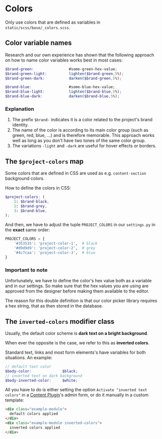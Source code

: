 # Colors

Only use colors that are defined as variables in `static/scss/base/_colors.scss`.

## Color variable names

Research and our own experience has shown that the following approach on how to name color variables works best in most cases:

```SCSS
$brand-green:                #some-green-hex-value;
$brand-green-light:          lighten($brand-green,5%);
$brand-green-dark:           darken($brand-green,5%);

$brand-blue:                 #some-blue-hex-value;
$brand-blue-light:           lighten($brand-blue,5%);
$brand-blue-dark:            darken($brand-blue,5%);
```

### Explanation

1. The prefix `$brand-` indicates it is a color related to the project's brand identity.
2. The name of the color is according to its main color group (such as green, red, blue, ...) and is therefore memorable. This approach works well as long as you don't have two tones of the same color group.
3. The variations `-light` and `-dark` are useful for hover effects or borders.

## The `$project-colors` map

Some colors that are defined in CSS are used as e.g. `content-section` background colors.

How to define the colors in CSS:

```SCSS
$project-colors: (
    1: $brand-black,
    2: $brand-grey,
    3: $brand-blue,
);
```

And then, we have to adjust the tuple `PROJECT_COLORS` in our `settings.py` in the <strong>exact</strong> same order:

```Python
PROJECT_COLORS = {
    '#353535': 'project-color-1',  # black
    '#d9d9d9': 'project-color-2',  # grey
    '#4c7caa': 'project-color-3',  # blue
}
```

### Important to note

Unfortunately, we have to define the color's hex value both as a variable and in our settings. So make sure that the hex values you are using are approved from the designer before making them available to the editor.

The reason for this double definition is that our color picker library requires a hex string, that as then stored in the database.

## The `inverted-colors` modifier class

Usually, the default color scheme is <strong>dark text on a bright background</strong>.

When ever the opposite is the case, we refer to this as <strong>inverted colors</strong>.

Standard text, links and most form elements's have variables for both situations. An example:

```SCSS
// default text color
$body-color:              $black;
// inverted text on dark background
$body-inverted-color:     $white;
```

All you have to do is either setting the option `Activate "inverted text colors"` in a [Content Plugin](../plugins/content-plugin.md)'s admin form, or do it manually in a custom template:

```HTML
<div class="example-module">
  default colors applied
</div>
<div class="example-module inverted-colors">
  inverted colors applied
</div>
```
